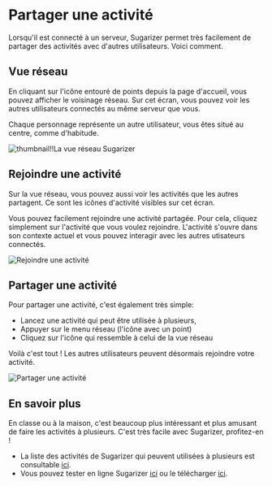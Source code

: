 # Partager une activité

Lorsqu'il est connecté à un serveur, Sugarizer permet très facilement de partager des activités avec d'autres utilisateurs. Voici comment.

## Vue réseau

En cliquant sur l'icône entouré de points depuis la page d'accueil, vous pouvez afficher le voisinage réseau.
Sur cet écran, vous pouvez voir les autres utilisateurs connectés au même serveur que vous.

Chaque personnage représente un autre utilisateur, vous êtes situé au centre, comme d'habitude.

![thumbnail!!La vue réseau Sugarizer](images/neighborhood.png)

## Rejoindre une activité

Sur la vue réseau, vous pouvez aussi voir les activités que les autres partagent. Ce sont les icônes d'activité visibles sur cet écran.

Vous pouvez facilement rejoindre une activité partagée. Pour cela, cliquez simplement sur l'activité que vous voulez rejoindre. L'activité s'ouvre dans son contexte actuel et vous pouvez interagir avec les autres utisateurs connectés.

![Rejoindre une activité](videos/joinactivity.gif)


## Partager une activité

Pour partager une activité, c'est également très simple:
* Lancez une activité qui peut être utilisée à plusieurs,
* Appuyer sur le menu réseau (l'icône avec un point)
* Cliquez sur l'icône qui ressemble à celui de la vue réseau

Voilà c'est tout ! Les autres utilisateurs peuvent désormais rejoindre votre activité.

![Partager une activité](videos/shareactivity.gif)


## En savoir plus

En classe ou à la maison, c'est beaucoup plus intéressant et plus amusant de faire les activités à plusieurs. C'est très facile avec Sugarizer, profitez-en !

* La liste des activités de Sugarizer qui peuvent utilisées à plusieurs est consultable [ici](https://sugarizer.org/activities.html#collaborate).
* Vous pouvez tester en ligne Sugarizer [ici](https://try.sugarizer.org) ou le télécharger [ici](https://sugarizer.org/index.html#apps).
